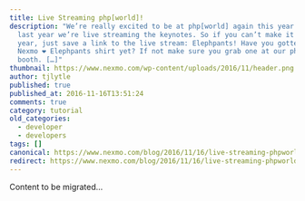 ```yaml
---
title: Live Streaming php[world]!
description: "We’re really excited to be at php[world] again this year! Like
  last year we’re live streaming the keynotes. So if you can’t make it this
  year, just save a link to the live stream: Elephpants! Have you gotten your
  Nexmo ❤️ Elephpants shirt yet? If not make sure you grab one at our php[world]
  booth. […]"
thumbnail: https://www.nexmo.com/wp-content/uploads/2016/11/header.png
author: tjlytle
published: true
published_at: 2016-11-16T13:51:24
comments: true
category: tutorial
old_categories:
  - developer
  - developers
tags: []
canonical: https://www.nexmo.com/blog/2016/11/16/live-streaming-phpworld-dr
redirect: https://www.nexmo.com/blog/2016/11/16/live-streaming-phpworld-dr
---
```

Content to be migrated...